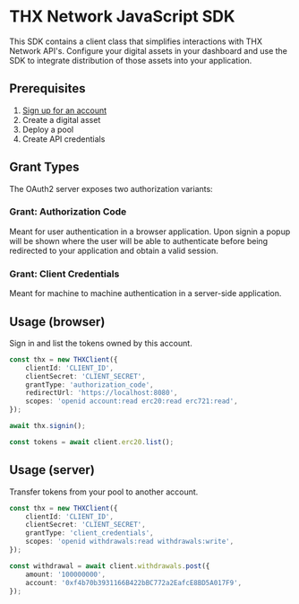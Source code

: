 # THX Network JavaScript SDK

This SDK contains a client class that simplifies interactions with THX Network API's. Configure your digital assets in your dashboard and use the SDK to integrate distribution of those assets into your application.

## Prerequisites

1. [Sign up for an account](https://dashboard.thx.network/signup)
2. Create a digital asset
3. Deploy a pool
4. Create API credentials

## Grant Types

The OAuth2 server exposes two authorization variants:

### Grant: Authorization Code

Meant for user authentication in a browser application. Upon signin a popup will be shown where the user will be able to authenticate before being redirected to your application and obtain a valid session.

### Grant: Client Credentials

Meant for machine to machine authentication in a server-side application.

## Usage (browser)

Sign in and list the tokens owned by this account.

```typescript
const thx = new THXClient({
    clientId: 'CLIENT_ID',
    clientSecret: 'CLIENT_SECRET',
    grantType: 'authorization_code',
    redirectUrl: 'https://localhost:8080',
    scopes: 'openid account:read erc20:read erc721:read',
});

await thx.signin();

const tokens = await client.erc20.list();
```

## Usage (server)

Transfer tokens from your pool to another account.

```typescript
const thx = new THXClient({
    clientId: 'CLIENT_ID',
    clientSecret: 'CLIENT_SECRET',
    grantType: 'client_credentials',
    scopes: 'openid withdrawals:read withdrawals:write',
});

const withdrawal = await client.withdrawals.post({
    amount: '100000000',
    account: '0xf4b70b3931166B422bBC772a2EafcE8BD5A017F9',
});
```
